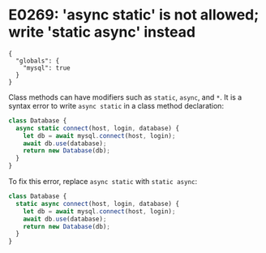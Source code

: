 # E0269: 'async static' is not allowed; write 'static async' instead

```config-for-examples
{
  "globals": {
    "mysql": true
  }
}
```

Class methods can have modifiers such as `static`, `async`, and `*`. It is a
syntax error to write `async static` in a class method declaration:

```javascript
class Database {
  async static connect(host, login, database) {
    let db = await mysql.connect(host, login);
    await db.use(database);
    return new Database(db);
  }
}
```

To fix this error, replace `async static` with `static async`:

```javascript
class Database {
  static async connect(host, login, database) {
    let db = await mysql.connect(host, login);
    await db.use(database);
    return new Database(db);
  }
}
```
